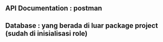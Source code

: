 ## **API Documentation** : postman
## **Database** : yang berada di luar package project (sudah di inisialisasi role)

